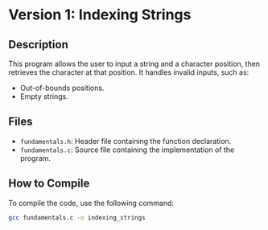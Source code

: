 # Version 1: Indexing Strings

## Description
This program allows the user to input a string and a character position, then retrieves the character at that position. It handles invalid inputs, such as:
- Out-of-bounds positions.
- Empty strings.

## Files
- `fundamentals.h`: Header file containing the function declaration.
- `fundamentals.c`: Source file containing the implementation of the program.

## How to Compile
To compile the code, use the following command:
```bash
gcc fundamentals.c -o indexing_strings
